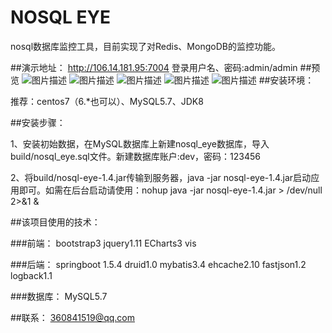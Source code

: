 # NOSQL EYE
nosql数据库监控工具，目前实现了对Redis、MongoDB的监控功能。

##演示地址：
http://106.14.181.95:7004 
登录用户名、密码:admin/admin
##预览
![图片描述](http://112.74.163.112/tmp/11.png)
![图片描述](http://112.74.163.112/tmp/22.png)
![图片描述](http://112.74.163.112/tmp/33.png)
![图片描述](http://112.74.163.112/tmp/44.png)
![图片描述](http://112.74.163.112/tmp/55.png)
##安装环境：

推荐：centos7（6.*也可以）、MySQL5.7、JDK8

##安装步骤：

1、安装初始数据，在MySQL数据库上新建nosql_eye数据库，导入build/nosql_eye.sql文件。新建数据库账户:dev，密码：123456

2、将build/nosql-eye-1.4.jar传输到服务器，java -jar nosql-eye-1.4.jar启动应用即可。如需在后台启动请使用：nohup java -jar nosql-eye-1.4.jar > /dev/null 2>&1 &

##该项目使用的技术：

###前端：
bootstrap3
jquery1.11
ECharts3
vis

###后端：
springboot 1.5.4
druid1.0
mybatis3.4
ehcache2.10
fastjson1.2
logback1.1

###数据库：
MySQL5.7


##联系：
360841519@qq.com

